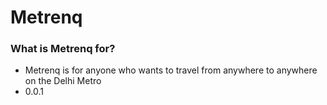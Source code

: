 # Metrenq #

### What is Metrenq for? ###

* Metrenq is for anyone who wants to travel from anywhere to anywhere on the Delhi Metro
* 0.0.1